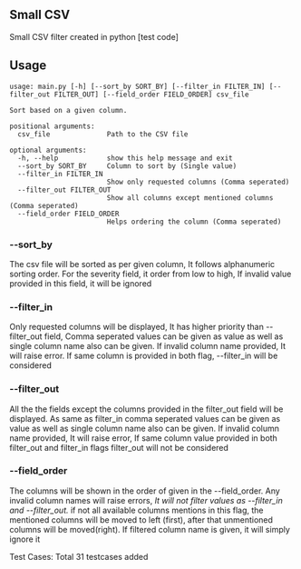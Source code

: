 ## Small CSV
Small CSV filter created in python [test code]

## Usage
```
usage: main.py [-h] [--sort_by SORT_BY] [--filter_in FILTER_IN] [--filter_out FILTER_OUT] [--field_order FIELD_ORDER] csv_file

Sort based on a given column.

positional arguments:
  csv_file              Path to the CSV file

optional arguments:
  -h, --help            show this help message and exit
  --sort_by SORT_BY     Column to sort by (Single value)
  --filter_in FILTER_IN
                        Show only requested columns (Comma seperated)
  --filter_out FILTER_OUT
                        Show all columns except mentioned columns (Comma seperated)
  --field_order FIELD_ORDER
                        Helps ordering the column (Comma seperated)
```

### --sort_by
The csv file will be sorted as per given column, It follows alphanumeric sorting order. For the severity field, it order from low to high, If invalid value provided in this field, it will be ignored

### --filter_in
Only requested columns will be displayed, It has higher priority than --filter_out field, Comma seperated values can be given as value as well as single column name also can be given. If invalid column name provided, It will raise error. If same column is provided in both flag, --filter_in will be considered 

### --filter_out
All the the fields except the columns provided in the filter_out field will be displayed. As same as filter_in comma seperated values can be given as value as well as single column name also can be given. If invalid column name provided, It will raise error, If same column value provided in both filter_out and filter_in flags filter_out will not be considered

### --field_order
The columns will be shown in the order of given in the --field_order. Any invalid column names will raise errors, *It will not filter values as --filter_in and --filter_out.* if not all available columns mentions in this flag, the mentioned columns will be moved to left (first), after that unmentioned columns will be moved(right). If filtered column name is given, it will simply ignore it

Test Cases: 
Total 31 testcases added
